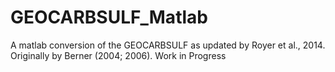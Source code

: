 # GEOCARBSULF_Matlab
A matlab conversion of the GEOCARBSULF as updated by Royer et al., 2014. Originally by Berner (2004; 2006). Work in Progress
